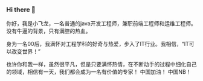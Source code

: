 ### Hi there 👋
你好，我是小飞龙，一名普通的java开发工程师，兼职前端工程师和运维工程师。
没有牛逼的背景，只有满腔的热血。


身为一名00后，我满怀对工程学科的好奇与热爱，步入了IT行业。我相信，“IT可以改变世界！”


也许你和我一样，虽然很平凡，但是只要满怀热情，在不断动手的过程中细化自己的领域，相信有一天，我们都会成为一名有价值的专家！
中国加油！ 中国NB！


<!--
**Xiaofeilong666/xiaofeilong666** is a ✨ _special_ ✨ repository because its `README.md` (this file) appears on your GitHub profile.

Here are some ideas to get you started:

- 🔭 I’m currently working on Alipay and SpringCloud Alibaba Sentinel
- 🌱 I’m currently learning 数据可视化与机器学习
- 👯 I’m looking to collaborate on 
- 🤔 I’m looking for help with ...
- 💬 Ask me about ...
- 📫 How to reach me: ...
- 😄 Pronouns: ...
- ⚡ Fun fact: ...
-->
